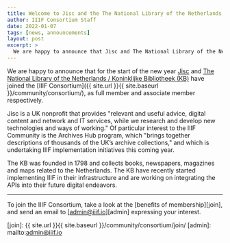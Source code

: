```yaml
---
title: Welcome to Jisc and the The National Library of the Netherlands, the newest members of the IIIF Consortium!
author: IIIF Consortium Staff
date: 2022-01-07
tags: [news, announcements]
layout: post
excerpt: >
  We are happy to announce that Jisc and The National Library of the Netherlands / Koninklijke Bibliotheek (KB) have joined the IIIF Consortium. 
---
```


We are happy to announce that for the start of the new year [Jisc](https://www.jisc.ac.uk/) and [The National Library of the Netherlands / Koninklijke Bibliotheek (KB)](https://www.kb.nl/) have joined the [IIIF Consortium]({{ site.url }}{{ site.baseurl }}/community/consortium/), as full member and associate member respectively.

Jisc is a UK nonprofit that provides "relevant and useful advice, digital content and network and IT services, while we research and develop new technologies and ways of working." Of particular interest to the IIIF Community is the Archives Hub program, which "brings together descriptions of thousands of the UK’s archive collections," and which is undertaking IIIF implementation initiatives this coming year.

The KB was founded in 1798 and collects books, newspapers, magazines and maps related to the Netherlands. The KB have recently started implementing IIIF in their infrastructure and are working on integrating the APIs into their future digital endeavors.

---

To join the IIIF Consortium, take a look at the [benefits of membership][join], and send an email to [admin@iiif.io][admin] expressing your interest.

[join]: {{ site.url }}{{ site.baseurl }}/community/consortium/join/
[admin]: mailto:admin@iiif.io
